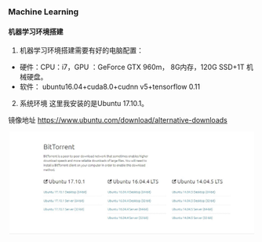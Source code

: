 ### Machine Learning

#### 机器学习环境搭建

1. 机器学习环境搭建需要有好的电脑配置：

* 硬件：CPU：i7，GPU ：GeForce GTX 960m， 8G内存，120G SSD+1T 机械硬盘。 
* 软件： ubuntu16.04+cuda8.0+cudnn v5+tensorflow 0.11

2. 系统环境
这里我安装的是Ubuntu 17.10.1。

 镜像地址 https://www.ubuntu.com/download/alternative-downloads 

<p align="center">
<img width="500" align="center" src="../images/6.jpg" />
</p>